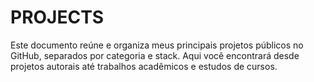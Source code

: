 # PROJECTS
Este documento reúne e organiza meus principais projetos públicos no GitHub, separados por categoria e stack. Aqui você encontrará desde projetos autorais até trabalhos acadêmicos e estudos de cursos.
